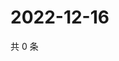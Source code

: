 # 2022-12-16

共 0 条

<!-- BEGIN WEIBO -->
<!-- 最后更新时间 Fri Dec 16 2022 16:16:44 GMT+0800 (China Standard Time) -->

<!-- END WEIBO -->
